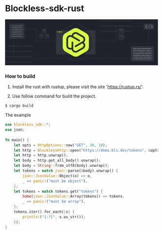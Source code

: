 # Blockless-sdk-rust

![](blockless.png)

### How to build

1. Install the rust with rustup, please visit the site 'https://rustup.rs/'.

2. Use follow command for build the project.

```bash
$ cargo build
```

The example 

```rust
use blockless_sdk::*;
use json;

fn main() {
    let opts = HttpOptions::new("GET", 30, 10);
    let http = BlocklessHttp::open("https://demo.bls.dev/tokens", &opts);
    let http = http.unwrap();
    let body = http.get_all_body().unwrap();
    let body = String::from_utf8(body).unwrap();
    let tokens = match json::parse(&body).unwrap() {
        json::JsonValue::Object(o) => o,
        _ => panic!("must be object"),
    };
    let tokens = match tokens.get("tokens") {
        Some(json::JsonValue::Array(tokens)) => tokens,
        _ => panic!("must be array"),
    };
    tokens.iter().for_each(|s| {
        println!("{:?}", s.as_str());
    });
}
```
